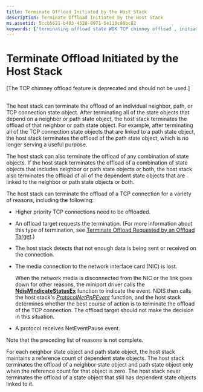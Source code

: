 ```yaml
---
title: Terminate Offload Initiated by the Host Stack
description: Terminate Offload Initiated by the Host Stack
ms.assetid: 5ccb5621-b483-4520-8971-5e110c80bc82
keywords: ["terminating offload state WDK TCP chimney offload , initiated by host stack"]
---
```


# Terminate Offload Initiated by the Host Stack


\[The TCP chimney offload feature is deprecated and should not be used.\]

## <a href="" id="ddk-terminate-offload-initiated-by-the-host-stack-ng"></a>


The host stack can terminate the offload of an individual neighbor, path, or TCP connection state object. After terminating all of the state objects that depend on a neighbor or path state object, the host stack terminates the offload of that neighbor or path state object. For example, after terminating all of the TCP connection state objects that are linked to a path state object, the host stack terminates the offload of the path state object, which is no longer serving a useful purpose.

The host stack can also terminate the offload of any combination of state objects. If the host stack terminates the offload of a combination of state objects that includes neighbor or path state objects or both, the host stack also terminates the offload of all of the dependent state objects that are linked to the neighbor or path state objects or both.

The host stack can terminate the offload of a TCP connection for a variety of reasons, including the following:

-   Higher priority TCP connections need to be offloaded.

-   An offload target requests the termination. (For more information about this type of termination, see [Terminate Offload Requested by an Offload Target](terminate-offload-requested-by-an-offload-target.md).)

-   The host stack detects that not enough data is being sent or received on the connection.

-   The media connection to the network interface card (NIC) is lost.

    When the network media is disconnected from the NIC or the link goes down for other reasons, the miniport driver calls the [**NdisMIndicateStatusEx**](https://msdn.microsoft.com/library/windows/hardware/ff563600) function to indicate the event. NDIS then calls the host stack's [*ProtocolNetPnPEvent*](https://msdn.microsoft.com/library/windows/hardware/ff570263) function, and the host stack determines whether the best course of action is to terminate the offload of the TCP connection. The offload target should not make the decision in this situation.

-   A protocol receives NetEventPause event.

Note that the preceding list of reasons is not complete.

For each neighbor state object and path state object, the host stack maintains a reference count of dependent state objects. The host stack terminates the offload of a neighbor state object and path state object only when the reference count for that object is zero. The host stack never terminates the offload of a state object that still has dependent state objects linked to it.

 

 





